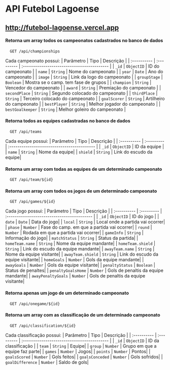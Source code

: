 # API Futebol Lagoense

## http://futebol-lagoense.vercel.app

#### Retorna um array todos os campeonatos cadastrados no banco de dados

```http
  GET /api/championships

```
Cada campeonato possui:
| Parâmetro   | Tipo       | Descrição                                   |
| :---------- | :--------- | :------------------------------------------ |
| `_id`      | `ObjectID` | ID do campeonato  |
| `name`      | `String` | Nome do campeonato |
| `year`      | `Date` | Ano do campeonato |
| `image`      | `String` | Link da logo do campeonato |
| `groupStage`      | `Boolean` | Mostra se o camp. tem fase de grupos |
| `champion`      | `String` | Vencedor do campeonato |
| `award`      | `String` | Premiação do campeonato |
| `secondPlace`      | `String` | Segundo colocado do campeonato |
| `thirdPlace`      | `String` | Terceiro colocado do campeonato |
| `goalScorer`      | `String` | Artilheiro do campeonato |
| `bestPlayer`      | `String` | Melhor jogador do campeonato |
| `bestGoalkeeper`      | `String` | Melhor goleiro do campeonato |


#### Retorna todos as equipes cadastradas no banco de dados

```http
  GET /api/teams
```

Cada equipe possui:
| Parâmetro   | Tipo       | Descrição                                   |
| :---------- | :--------- | :------------------------------------------ |
| `_id`      | `ObjectID` | ID da equipe  |
| `name`      | `String` | Nome da equipe|
| `shield`      | `String` | Link do escudo da equipe|

#### Retorna um array com todas as equipes de um determinado campeonato

```http
  GET /api/team/${id}
```

#### Retorna um array com todos os jogos de um determinado campeonato

```http
  GET /api/games/${id}
```
Cada jogo possui:
| Parâmetro   | Tipo       | Descrição                                   |
| :---------- | :--------- | :------------------------------------------ |
| `_id`      | `ObjectID` | ID do jogo  |
| `date`      | `Date` | Data do jogo|
| `local`      | `String` | Local onde a partida vai ocorrer|
| `phase`      | `Number` | Fase do camp. em que a partida vai ocorrer|
| `round`      | `Number` | Rodada em que a partida vai ocorrer|
| `gameInfo`      | `String` | Informação do jogo|
| `matchStatus`      | `String` | Status da partida|
| `homeTeam.name`      | `String` | Nome da equipe mandante|
| `homeTeam.shield`      | `String` | Link do escudo da equipe mandante|
| `awayTeam.name`      | `String` | Nome da equipe visitante|
| `awayTeam.shield`      | `String` | Link do escudo da equipe visitante|
| `homeGoals`      | `Number` | Gols da equipe mandante|
| `awayGoals`      | `Number` | Gols da equipe visitante|
| `penaltyStatus`      | `Boolean` | Status de penaltes|
| `penaltyGoalsHome`      | `Number` | Gols de penaltis da equipe mandante|
| `awayPenaltyGoals`      | `Number` | Gols de penaltis da equipe visitante|

#### Retorna apenas um jogo de um determinado campeonato

```http
  GET /api/onegame/${id}
```

#### Retorna um array com as classificação de um determinado campeonato

```http
  GET /api/classification/${id}
```
Cada classificação possui:
| Parâmetro   | Tipo       | Descrição                                   |
| :---------- | :--------- | :------------------------------------------ |
| `_id`      | `ObjectID` | ID da classificação  |
| `team`      | `String` | Equipe|
| `group`      | `Number` | Grupo em que a equipe faz parte|
| `games`      | `Number` | Jogos|
| `points`      | `Number` | Pontos|
| `goalsScored`      | `Number` | Gols feitos|
| `goalsConceded`      | `Number` | Gols sofridos|
| `goalDifference`      | `Number` | Saldo de gols|

